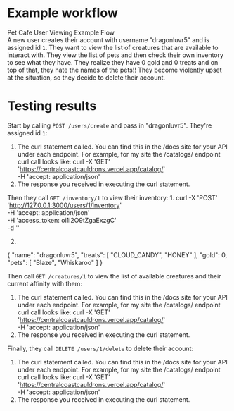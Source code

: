 # Example workflow
Pet Cafe User Viewing Example Flow <br>
A new user creates their account with username "dragonluvr5" and is assigned id `1`. They want to view the list of creatures that are available to interact with. 
They view the list of pets and then check their own inventory to see what they have. They realize they have 0 gold and 0 treats and on top of that, they hate 
the names of the pets!! They become violently upset at the situation, so they decide to delete their account.

# Testing results
Start by calling `POST /users/create` and pass in "dragonluvr5". They're assigned id `1`:
1. The curl statement called. You can find this in the /docs site for your 
API under each endpoint. For example, for my site the /catalogs/ endpoint 
curl call looks like:
curl -X 'GET' \
  'https://centralcoastcauldrons.vercel.app/catalog/' \
  -H 'accept: application/json'
2. The response you received in executing the curl statement.

Then they call `GET /inventory/1` to view their inventory:
1. 
curl -X 'POST' \
  'http://127.0.0.1:3000/users/1/inventory' \
  -H 'accept: application/json' \
  -H 'access_token: oi1i2O9tZgaExzgC' \
  -d ''

2. 
{
  "name": "dragonluvr5",
  "treats": [
    "CLOUD_CANDY",
    "HONEY"
  ],
  "gold": 0,
  "pets": [
    "Blaze",
    "Whiskaroo"
  ]
}
   
Then call `GET /creatures/1` to view the list of available creatures and their current affinity with them:
1. The curl statement called. You can find this in the /docs site for your 
API under each endpoint. For example, for my site the /catalogs/ endpoint 
curl call looks like:
curl -X 'GET' \
  'https://centralcoastcauldrons.vercel.app/catalog/' \
  -H 'accept: application/json'
2. The response you received in executing the curl statement.
   
Finally, they call `DELETE /users/1/delete` to delete their account:
1. The curl statement called. You can find this in the /docs site for your 
API under each endpoint. For example, for my site the /catalogs/ endpoint 
curl call looks like:
curl -X 'GET' \
  'https://centralcoastcauldrons.vercel.app/catalog/' \
  -H 'accept: application/json'
2. The response you received in executing the curl statement.
